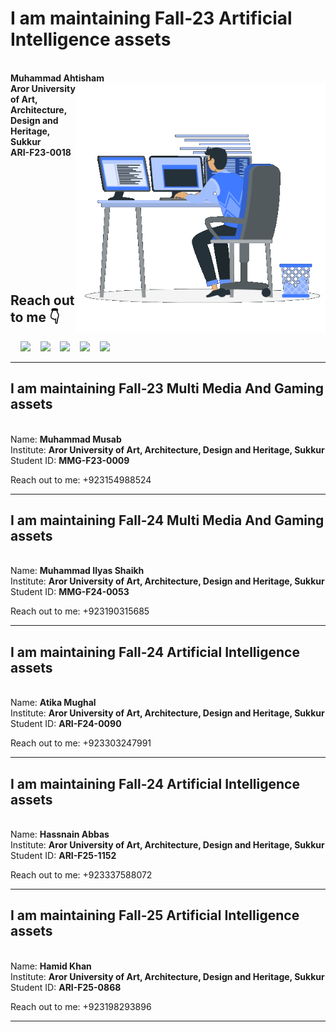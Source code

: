 <h1> I am maintaining Fall-23 Artificial Intelligence assets </h1><br>
<b>Muhammad Ahtisham</b><img src="src/icons/ahtisham_icon.gif" min-width="300px" max-width="500px" width="400px" align="right">
<br>
<b>Aror University of Art, Architecture, Design and Heritage, Sukkur</b>
<br>
<b>ARI-F23-0018</b>
<br><br><br><br><br><br><br><br><br><br><br><br>
<h2>Reach out to me 👇</h2>&nbsp;&nbsp;&nbsp;
 <a href="https://wa.link/gxsugl"><img src="src/icons/whatsapp.png" height="30"></a>&nbsp;&nbsp;&nbsp;
 <a href="https://facebook.com/ahtisham.shaikh.1214"><img src="src/icons/facebook.png" height="30"></a>&nbsp;&nbsp;&nbsp;
 <a href="https://instagram.com/ahtishamshaikh1214"><img src="src/icons/instagram.png" height="30"></a>&nbsp;&nbsp;&nbsp;
 <a href="https://linkedin.com/in/ahtishamshaikh1214"><img src="src/icons/linkedin.png" height="30"></a>&nbsp;&nbsp;&nbsp;
 <a href="https://mail.google.com/mail/?view=cm&to=ahtishamshaikh1214@gmail.com"><img src="src/icons/gmail.png" height="30"></a>
<hr>
<h2> I am maintaining Fall-23 Multi Media And Gaming assets </h2><br>
Name: <b>Muhammad Musab</b>
<br>
Institute: <b>Aror University of Art, Architecture, Design and Heritage, Sukkur</b>
<br>
Student ID: <b>MMG-F23-0009</b>
<br>

Reach out to me: +923154988524
<hr>


<h2> I am maintaining Fall-24 Multi Media And Gaming assets </h2><br>
Name: <b>Muhammad Ilyas Shaikh </b>
<br>
Institute: <b>Aror University of Art, Architecture, Design and Heritage, Sukkur</b>
<br>
Student ID: <b>MMG-F24-0053</b>
<br>

Reach out to me: +923190315685
<hr>

<h2> I am maintaining Fall-24 Artificial Intelligence assets </h2><br>
Name: <b>Atika Mughal </b>
<br>
Institute: <b>Aror University of Art, Architecture, Design and Heritage, Sukkur</b>
<br>
Student ID: <b>ARI-F24-0090</b>
<br>

Reach out to me: +923303247991
<hr>

<h2> I am maintaining Fall-24 Artificial Intelligence assets </h2><br>
Name: <b>Hassnain Abbas </b>
<br>
Institute: <b>Aror University of Art, Architecture, Design and Heritage, Sukkur</b>
<br>
Student ID: <b>ARI-F25-1152</b>
<br>

Reach out to me: +923337588072
<hr>

<h2> I am maintaining Fall-25 Artificial Intelligence assets </h2><br>
Name: <b>Hamid Khan </b>
<br>
Institute: <b>Aror University of Art, Architecture, Design and Heritage, Sukkur</b>
<br>
Student ID: <b>ARI-F25-0868</b>
<br>

Reach out to me: +923198293896
<hr>
